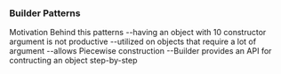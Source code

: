 ### Builder Patterns

Motivation Behind this patterns
--having an object with 10 constructor argument is not productive
--utilized on objects that require a lot of argument
--allows Piecewise construction
--Builder provides an API for contructing an object step-by-step
